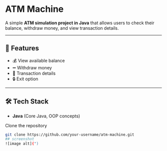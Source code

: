 # ATM Machine  

A simple **ATM simulation project in Java** that allows users to check their balance, withdraw money, and view transaction details.  

---

## 🚀 Features  
- 💰 View available balance  
- ➖ Withdraw money  
- 📜 Transaction details  
- 🔒 Exit option  

---

## 🛠️ Tech Stack  
- **Java** (Core Java, OOP concepts)  


Clone the repository  
   ```bash
   git clone https://github.com/your-username/atm-machine.git
## screenshot
![image alt](")
